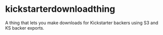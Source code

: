 kickstarterdownloadthing
========================

A thing that lets you make downloads for Kickstarter backers using S3 and KS backer exports.
